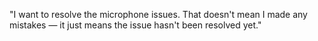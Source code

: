 
"I want to resolve the microphone issues. That doesn't mean I made any mistakes — it just means the issue hasn't been resolved yet."
